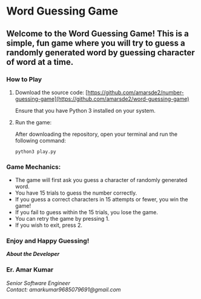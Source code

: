# Word Guessing Game

## Welcome to the Word Guessing Game! This is a simple, fun game where you will try to guess a randomly generated word by guessing character of word at a time.


### How to Play

1. Download the source code: [https://github.com/amarsde2/number-guessing-game](https://github.com/amarsde2/word-guessing-game)

   Ensure that you have Python 3 installed on your system.
   
3. Run the game:

   After downloading the repository, open your terminal and run the following command:

   ```
   python3 play.py
   ```


### Game Mechanics:


- The game will first ask you guess a character of randomly generated word.
- You have 15 trials to guess the number correctly.
- If you guess a correct characters in 15 attempts or fewer, you win the game!
- If you fail to guess within the 15 trials, you lose the game.
- You can retry the game by pressing 1.
- If you wish to exit, press 2.

### Enjoy and Happy Guessing!

***About the Developer***

### Er. Amar Kumar 
_Senior Software Engineer_ \
_Contact: amarkumar9685079691@gmail.com_
